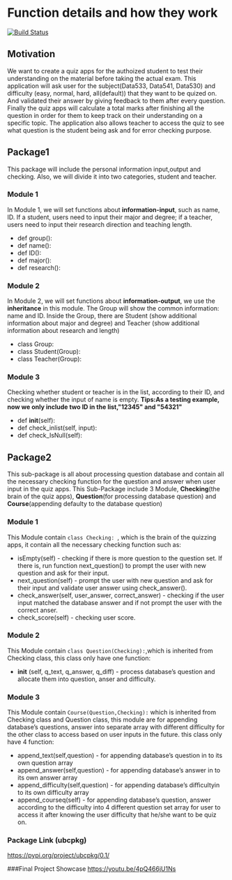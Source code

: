 # Function details  and how they work

[![Build Status](https://app.travis-ci.com/lilitang2022/InClassCI2022.svg?branch=main)](https://app.travis-ci.com/lilitang2022/InClassCI2022)

## Motivation
We want to create a quiz apps for the authoized  student to test their understanding on the material before taking the actual exam. This application will ask user for the subject(Data533, Data541, Data530) and difficulty (easy, normal, hard, all(default)) that they want to be quized on. And validated their answer by giving feedback to them after every question. Finally the quiz apps will calculate a total marks after finishing all the question in order for them to keep track on their understanding on a specific topic. The application also allows teacher to access the quiz to see what question is the student being ask and for error checking purpose.
## Package1
This package will include the personal information input,output and checking. Also, we will divide it into two categories, student and teacher.
### Module 1
In Module 1, we will set functions about **information-input**, such as name, ID. If a student, users need to input their major and degree; if a teacher, users need to input their research direction and teaching length.
- def group():
- def name():
- def ID():
- def major():   
- def research():
### Module 2
In Module 2, we will set functions about **information-output**, we use the **inheritance** in this module. The Group will show the common information: name and ID. Inside the Group, there are Student (show additional information about major and degree) and Teacher (show additional information about research and length)
- class Group: 
- class Student(Group): 
- class Teacher(Group): 
### Module 3
Checking whether student or teacher is in the list, according to their ID, and checking whether the input of name is empty.
**Tips:As a testing example, now we only include two ID in the list,"12345" and "54321"**
-  def __init__(self):
-  def check_inlist(self, input):
-  def check_IsNull(self):


## Package2
This sub-package is all about processing question database and contain all the necessary checking function for the question and answer when user input in the quiz apps. This Sub-Package include 3 Module, **Checking**(the brain of the quiz apps), **Question**(for processing database question) and **Course**(appending defaulty to the  database question)
### Module 1
This Module contain ```class Checking: ```, which is the brain of the quizzing apps, it contain all the necessary checking function such as:
- isEmpty(self) - checking if there is more question to the question set. If there is, run function next_question() to prompt the user with new question and ask for their input.
- next_question(self) - prompt the user with new question and ask for their input and validate user answer using check_answer().
- check_answer(self, user_answer, correct_answer) - checking if the user input matched the database answer and if not prompt the user with the correct anser.
- check_score(self) - checking user score.

### Module 2
This Module contain ```class Question(Checking):```,which is inherited from Checking class, this class only have one function: 
-  __init__ (self, q_text, q_answer, q_diff) - process database’s question and allocate them into question, anser and difficulty.


### Module 3
This Module contain ```Course(Question,Checking):``` which is inherited from Checking class and Question class, this module are for appending database’s questions, answer into separate array with different difficulty for the other class to access based on user inputs in the future. this class only have 4 function: 
- append_text(self,question) - for appending database’s question in to its own question array
- append_answer(self,question) - for appending database’s answer in to its own answer array
- append_difficulty(self,question) - for appending database’s difficultyin to its own difficulty array
- append_courseq(self) - for appending database’s question, answer according to the difficulty into 4 different question set array for user to access it after knowing the user difficulty that he/she want to be quiz on.

### Package Link (ubcpkg)
https://pypi.org/project/ubcpkg/0.1/

###Final Project Showcase
https://youtu.be/4pQ466jU1Ns














